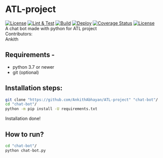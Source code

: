 # ATL-project
[![License](https://img.shields.io/badge/license-MIT-green)](LICENSE)
[![Lint & Test][1]][2]
[![Build][3]][4]
[![Deploy][5]][6]
[![Coverage Status](https://coveralls.io/repos/github/python-discord/bot/badge.svg)](https://coveralls.io/github/python-discord/bot)
[![License](https://img.shields.io/badge/license-MIT-green)](LICENSE)  
A chat bot made with python for ATL project  
Contributors:   
Ankith  

## Requirements - 
- python 3.7 or newer  
- git (optional) 

## Installation steps:
```bash
git clone "https://github.com/AnkithAbhayan/ATL-project" "chat-bot"/
cd "chat-bot"/
python -m pip install -U requirements.txt
```
Installation done!  
  
## How to run?
```bash
cd "chat-bot"/
python chat-bot.py
```
[1]: https://github.com/python-discord/bot/workflows/Lint%20&%20Test/badge.svg?branch=master
[2]: https://github.com/python-discord/bot/actions?query=workflow%3A%22Lint+%26+Test%22+branch%3Amaster
[3]: https://github.com/python-discord/bot/workflows/Build/badge.svg?branch=master
[4]: https://github.com/python-discord/bot/actions?query=workflow%3ABuild+branch%3Amaster
[5]: https://github.com/python-discord/bot/workflows/Deploy/badge.svg?branch=master
[6]: https://github.com/python-discord/bot/actions?query=workflow%3ADeploy+branch%3Amaster